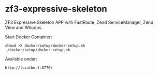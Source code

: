 # zf3-expressive-skeleton
ZF3 Expressive Skeleton APP with FastRoute, Zend ServiceManager, Zend View and Whoops.

Start Docker Container:

    chmod +X docker/setup/docker-setup.sh
    ./docker/setup/docker-setup.sh

Available under:

    http://localhost:8770/